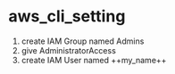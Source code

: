 # aws_cli_setting

1. create IAM Group named Admins
2. give AdministratorAccess
3. create IAM User named ++my_name++
